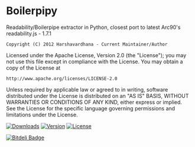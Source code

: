Boilerpipy
======

Readability/Boilerpipe extractor in Python, closest port to latest Arc90's readability.js - 1.7.1

    Copyright (C) 2012 Harshavardhana - Current Maintainer/Author

Licensed under the Apache License, Version 2.0 (the "License");
you may not use this file except in compliance with the License.
You may obtain a copy of the License at

    http://www.apache.org/licenses/LICENSE-2.0

Unless required by applicable law or agreed to in writing, software
distributed under the License is distributed on an "AS IS" BASIS,
WITHOUT WARRANTIES OR CONDITIONS OF ANY KIND, either express or implied.
See the License for the specific language governing permissions and
limitations under the License.

[![Downloads](https://img.shields.io/pypi/dm/boilerpipy.svg)](https://pypi.python.org/pypi/boilerpipy/)
[![Version](https://img.shields.io/pypi/v/boilerpipy.svg)](https://pypi.python.org/pypi/boilerpipy/)
[![License](https://img.shields.io/pypi/l/boilerpipy.svg)](https://pypi.python.org/pypi/boilerpipy/)

[![Bitdeli Badge](https://d2weczhvl823v0.cloudfront.net/harshavardhana/boilerpipy/trend.png)](https://bitdeli.com/free "Bitdeli Badge")

